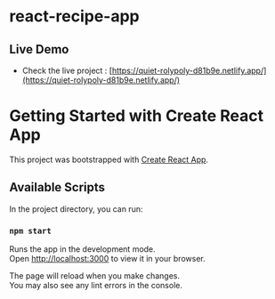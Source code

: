 # react-recipe-app

## Live Demo

- Check the live project :  [https://quiet-rolypoly-d81b9e.netlify.app/](https://quiet-rolypoly-d81b9e.netlify.app/)



# Getting Started with Create React App

This project was bootstrapped with [Create React App](https://github.com/facebook/create-react-app).

## Available Scripts

In the project directory, you can run:

### `npm start`

Runs the app in the development mode.\
Open [http://localhost:3000](http://localhost:3000) to view it in your browser.

The page will reload when you make changes.\
You may also see any lint errors in the console.

